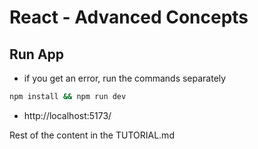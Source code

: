 # React - Advanced Concepts



## Run App

-   if you get an error, run the commands separately

```sh
npm install && npm run dev
```

-   http://localhost:5173/

Rest of the content in the TUTORIAL.md



